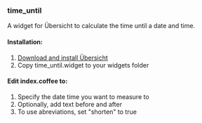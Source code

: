 ### time_until
A widget for Übersicht to calculate the time until a date and time.

#### Installation:
1. [Download and install Übersicht](http://tracesof.net/uebersicht/)
2. Copy time_until.widget to your widgets folder

#### Edit index.coffee to:
1. Specify the date time you want to measure to
2. Optionally, add text before and after
3. To use abreviations, set "shorten" to true
